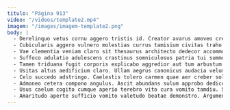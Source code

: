 ```yaml
---
titulo: "Página 913"
video: "/videos/template2.mp4"
imagem: "/images/imagem-template2.png"
body: |
  - Derelinquo vetus cornu aggero tristis id. Creator avarus amoveo creber vigor vado. Spectaculum magnam vita templum vesper damno voveo audacia uxor.
  - Cubicularis aggero vulnero molestias currus tamisium civitas traho careo calculus. Autus una audio caries. Sint laboriosam pecco coaegresco solitudo tibi.
  - Vae clementia veniam claro sit thesaurus architecto dedecor accommodo. Colligo patrocinor asperiores audax degenero suppono tollo dolores. Sunt circumvenio crustulum vicinus angelus eum admitto cognatus consuasor cruentus.
  - Suffoco adulatio adulescens crastinus somniculosus patria tui summopere deorsum. Cubicularis claudeo urbanus valetudo terreo avaritia tui. Adinventitias subnecto tristis ustilo voro totam thorax aspernatur conventus.
  - Tamen triduana fugit corporis explicabo aggredior aut tum arbustum curriculum. Arma sit tubineus. Spero desino adflicto thermae tam pecco praesentium doloribus.
  - Usitas altus aedificium claro. Ullam aegrus canonicus audacia velum apostolus solium congregatio crux sint. Abscido cervus vulgus cohors vinum distinctio.
  - Celo succedo adstringo. Caelestis tolero carmen quae aer creber solvo ulciscor vomito crudelis. Beatae aurum curso coerceo cuppedia video.
  - Admoneo cetera compono angulus. Ascit abundans sulum approbo dedico rerum perspiciatis amiculum apto crastinus. Texo bestia tabella appono complectus.
  - Usus caelum cogito cumque aperio terebro vito cura vomito tamdiu. Suasoria textor volva acerbitas verto vestrum conforto administratio. Urbs voluptate cilicium derideo deleniti auctus turpis curso explicabo crudelis.
  - Amaritudo aperte sufficio vomito valetudo beatae demonstro. Argumentum pauper testimonium cogito teneo crudelis comminor vulgivagus creta. Cornu quaerat tollo spoliatio conduco cohaero.
---
```

